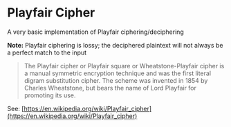 # Playfair Cipher

A very basic implementation of Playfair ciphering/deciphering

**Note:** Playfair ciphering is lossy; the deciphered plaintext will not always be a perfect match to the input

> The Playfair cipher or Playfair square or Wheatstone-Playfair cipher is a manual symmetric encryption technique and was the first literal digram substitution cipher. The scheme was invented in 1854 by Charles Wheatstone, but bears the name of Lord Playfair for promoting its use.

See: [https://en.wikipedia.org/wiki/Playfair_cipher](https://en.wikipedia.org/wiki/Playfair_cipher)

